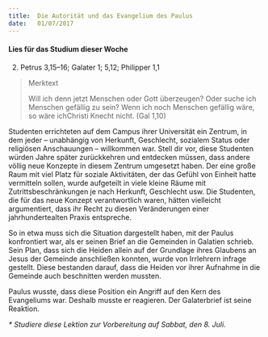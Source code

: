 ```yaml
---
title:  Die Autorität und das Evangelium des Paulus
date:   01/07/2017
---
```


#### Lies für das Studium dieser Woche
2. Petrus 3,15–16; Galater 1; 5,12; Philipper 1,1

> <p>Merktext</p>
> Will ich denn jetzt Menschen oder Gott überzeugen? Oder suche ich Menschen gefällig zu sein? Wenn ich noch Menschen gefällig wäre, so wäre ichChristi Knecht nicht. (Gal 1,10)

Studenten errichteten auf dem Campus ihrer Universität ein Zentrum, in dem jeder – unabhängig von Herkunft, Geschlecht, sozialem Status oder religiösen Anschauungen – willkommen war. Stell dir vor, diese Studenten würden Jahre später zurückkehren und entdecken müssen, dass andere völlig neue Konzepte in diesem Zentrum umgesetzt haben. Der eine große Raum mit viel Platz für soziale Aktivitäten, der das Gefühl von Einheit hatte vermitteln sollen, wurde aufgeteilt in viele kleine Räume mit Zutrittsbeschränkungen je nach Herkunft, Geschlecht usw. Die Studenten, die für das neue Konzept verantwortlich waren, hätten vielleicht argumentiert, dass ihr Recht zu diesen Veränderungen einer jahrhundertealten Praxis entspreche.

So in etwa muss sich die Situation dargestellt haben, mit der Paulus konfrontiert war, als er seinen Brief an die Gemeinden in Galatien schrieb. Sein Plan, dass sich die Heiden allein auf der Grundlage ihres Glaubens an Jesus der Gemeinde anschließen konnten, wurde von Irrlehrern infrage gestellt. Diese bestanden darauf, dass die Heiden vor ihrer Aufnahme in die Gemeinde auch beschnitten werden mussten.

Paulus wusste, dass diese Position ein Angriff auf den Kern des Evangeliums war. Deshalb musste er reagieren. Der Galaterbrief ist seine Reaktion.

_* Studiere diese Lektion zur Vorbereitung auf Sabbat, den 8. Juli._
